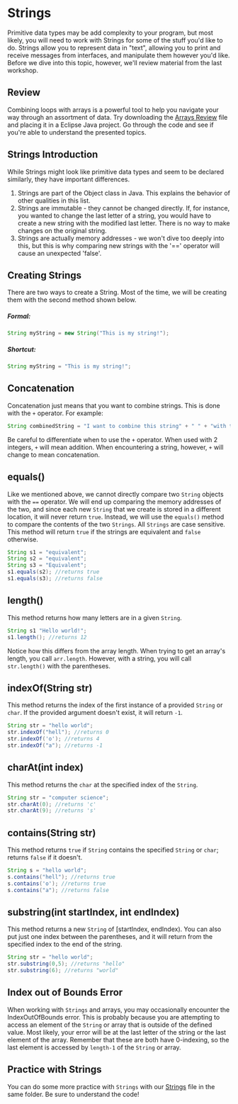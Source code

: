 # Strings
Primitive data types may be add complexity to your program, but most likely, you will need to work with Strings for some of the stuff you'd like to do. Strings allow you to represent data in "text", allowing you to print and receive messages from interfaces, and manipulate them however you'd like. Before we dive into this topic, however, we'll review material from the last workshop.

## Review
Combining loops with arrays is a powerful tool to help you navigate your way through an assortment of data. Try downloading the [Arrays Review][ArraysReview] file and placing it in a Eclipse Java project. Go through the code and see if you're able to understand the presented topics.

## Strings Introduction
While Strings might look like primitive data types and seem to be declared similarly, they have important differences.
1. Strings are part of the Object class in Java. This explains the behavior of other qualities in this list.
2. Strings are immutable - they cannot be changed directly. If, for instance, you wanted to change the last letter of a string, you would have to create a new string with the modified last letter. There is no way to make changes on the original string.
3. Strings are actually memory addresses - we won't dive too deeply into this, but this is why comparing new strings with the '==' operator will cause an unexpected 'false'.

## Creating Strings
There are two ways to create a String. Most of the time, we will be creating them with the second method shown below.
##### Formal:
```java
String myString = new String("This is my string!");
```
##### Shortcut:
```java
String myString = "This is my string!";
```

## Concatenation
Concatenation just means that you want to combine strings. This is done with the `+` operator. For example:
```java
String combinedString = "I want to combine this string" + " " + "with this string!";
```
Be careful to differentiate when to use the `+` operator. When used with 2 integers, `+` will mean addition. When encountering a string, however, `+` will change to mean concatenation.

## equals()
Like we mentioned above, we cannot directly compare two `String` objects with the `==` operator. We will end up comparing the memory addresses of the two, and since each new `String` that we create is stored in a different location, it will never return `true`. Instead, we will use the `equals()` method to compare the contents of the two `Strings`. All `Strings` are case sensitive.
This method will return `true` if the strings are equivalent and `false` otherwise.
```java
String s1 = "equivalent";
String s2 = "equivalent";
String s3 = "Equivalent";
s1.equals(s2); //returns true
s1.equals(s3); //returns false
```

## length()
This method returns how many letters are in a given `String`.
```java
String s1 "Hello world!";
s1.length(); //returns 12
```
Notice how this differs from the array length. When trying to get an array's length, you call `arr.length`. However, with a string, you will call `str.length()` with the parentheses.

## indexOf(String str)
This method returns the index of the first instance of a provided `String` or `char`. If the provided argument doesn't exist, it will return `-1`.
```java
String str = "hello world";
str.indexOf("hell"); //returns 0
str.indexOf('o'); //returns 4
str.indexOf("a"); //returns -1
```

## charAt(int index)
This method returns the `char` at the specified index of the `String`.
```java
String str = "computer science";
str.charAt(0); //returns 'c'
str.charAt(9); //returns 's'
```

## contains(String str)
This method returns `true` if `String` contains the specified `String` or `char`; returns `false` if it doesn't.
```java
String s = "hello world";
s.contains("hell"); //returns true
s.contains('o'); //returns true
s.contains("a"); //returns false
```

## substring(int startIndex, int endIndex)
This method returns a new `String` of [startIndex, endIndex). You can also put just one index between the parentheses, and it will return from the specified index to the end of the string.
```java
String str = "hello world";
str.substring(0,5); //returns "hello"
str.substring(6); //returns "world"
```

## Index out of Bounds Error
When working with `Strings` and arrays, you may occasionally encounter the IndexOutOfBounds error. This is probably because you are attempting to access an element of the `String` or array that is outside of the defined value. Most likely, your error will be at the last letter of the string or the last element of the array. Remember that these are both have 0-indexing, so the last element is accessed by `length-1` of the `String` or array.

## Practice with Strings
You can do some more practice with `Strings` with our [Strings][Strings] file in the same folder. Be sure to understand the code!

[ArraysReview]: ArraysReview.java
[Strings]: Strings.java
